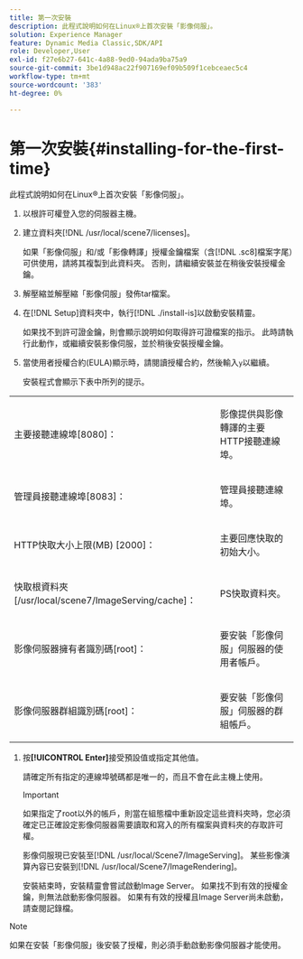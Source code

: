 ```yaml
---
title: 第一次安裝
description: 此程式說明如何在Linux®上首次安裝「影像伺服」。
solution: Experience Manager
feature: Dynamic Media Classic,SDK/API
role: Developer,User
exl-id: f27e6b27-641c-4a88-9ed0-94ada9ba75a9
source-git-commit: 3be1d948ac22f907169ef09b509f1cebceaec5c4
workflow-type: tm+mt
source-wordcount: '383'
ht-degree: 0%

---
```


# 第一次安裝{#installing-for-the-first-time}

此程式說明如何在Linux®上首次安裝「影像伺服」。

1. 以根許可權登入您的伺服器主機。
1. 建立資料夾[!DNL /usr/local/scene7/licenses]。

   如果「影像伺服」和/或「影像轉譯」授權金鑰檔案（含[!DNL .sc8]檔案字尾）可供使用，請將其複製到此資料夾。 否則，請繼續安裝並在稍後安裝授權金鑰。
1. 解壓縮並解壓縮「影像伺服」發佈tar檔案。
1. 在[!DNL Setup]資料夾中，執行[!DNL ./install-is]以啟動安裝精靈。

   如果找不到許可證金鑰，則會顯示說明如何取得許可證檔案的指示。 此時請執行此動作，或繼續安裝影像伺服，並於稍後安裝授權金鑰。
1. 當使用者授權合約(EULA)顯示時，請閱讀授權合約，然後輸入`y`以繼續。

   安裝程式會顯示下表中所列的提示。

<table id="table_0E7B673CAD8E4C5EB72F8283A0DDEFC8"> 
 <tbody> 
  <tr> 
   <td colname="col1"> <p><span class="codeph">主要接聽連線埠[8080]：</span> </p> </td>
   <td colname="col2"> <p>影像提供與影像轉譯的主要HTTP接聽連線埠。 </p> </td>
  </tr> 
  <tr> 
   <td colname="col1"> <p><span class="codeph">管理員接聽連線埠[8083]：</span> </p> </td> 
   <td colname="col2"> <p>管理員接聽連線埠。 </p> </td>
  </tr> 
  <tr> 
   <td colname="col1"> <p><span class="codeph"> HTTP快取大小上限(MB) [2000]：</span> </p> </td> 
   <td colname="col2"> <p>主要回應快取的初始大小。 </p> </td>
  </tr>
  <tr> 
   <td colname="col1"> <p><span class="codeph">快取根資料夾[/usr/local/scene7/ImageServing/cache]：</span> </p> </td> 
   <td colname="col2"> <p>PS快取資料夾。 </p> </td> 
  </tr> 
  <tr> 
   <td colname="col1"> <p><span class="codeph">影像伺服器擁有者識別碼[root]：</span> </p> </td>
   <td colname="col2"> <p>要安裝「影像伺服」伺服器的使用者帳戶。 </p> </td>
  </tr>
  <tr> 
   <td colname="col1"> <p><span class="codeph">影像伺服器群組識別碼[root]：</span> </p> </td>
   <td colname="col2"> <p>要安裝「影像伺服」伺服器的群組帳戶。 </p> </td>
  </tr>
 </tbody>
</table>

1. 按&#x200B;**[!UICONTROL Enter]**&#x200B;接受預設值或指定其他值。

   請確定所有指定的連線埠號碼都是唯一的，而且不會在此主機上使用。

   >[!IMPORTANT]
   >
   >如果指定了root以外的帳戶，則當在組態檔中重新設定這些資料夾時，您必須確定已正確設定影像伺服器需要讀取和寫入的所有檔案與資料夾的存取許可權。
   >
   >影像伺服現已安裝至[!DNL /usr/local/Scene7/ImageServing]。 某些影像演算內容已安裝到[!DNL /usr/local/Scene7/ImageRendering]。
   >
   >安裝結束時，安裝精靈會嘗試啟動Image Server。 如果找不到有效的授權金鑰，則無法啟動影像伺服器。 如果有有效的授權且Image Server尚未啟動，請查閱記錄檔。

>[!NOTE]
>
>如果在安裝「影像伺服」後安裝了授權，則必須手動啟動影像伺服器才能使用。

